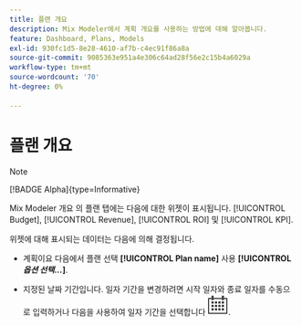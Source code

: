 ```yaml
---
title: 플랜 개요
description: Mix Modeler에서 계획 개요를 사용하는 방법에 대해 알아봅니다.
feature: Dashboard, Plans, Models
exl-id: 930fc1d5-8e28-4610-af7b-c4ec91f86a8a
source-git-commit: 9085363e951a4e306c64ad28f56e2c15b4a6029a
workflow-type: tm+mt
source-wordcount: '70'
ht-degree: 0%

---
```


# 플랜 개요

>[!NOTE]
>
>[!BADGE Alpha]{type=Informative}


Mix Modeler 개요 의 플랜 탭에는 다음에 대한 위젯이 표시됩니다. [!UICONTROL Budget], [!UICONTROL Revenue], [!UICONTROL ROI] 및 [!UICONTROL KPI].

위젯에 대해 표시되는 데이터는 다음에 의해 결정됩니다.

* 계획이요 다음에서 플랜 선택 **[!UICONTROL Plan name]** 사용 **[!UICONTROL _옵션 선택..._]**.

* 지정된 날짜 기간입니다. 일자 기간을 변경하려면 시작 일자와 종료 일자를 수동으로 입력하거나 다음을 사용하여 일자 기간을 선택합니다 ![캘린더](/help/assets//icons/Calendar.svg).


